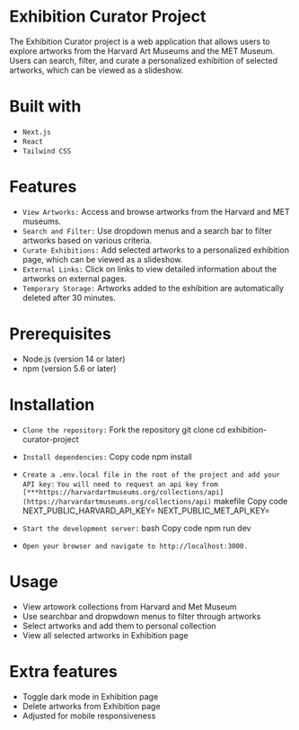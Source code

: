 # Exhibition Curator Project
The Exhibition Curator project is a web application that allows users to explore artworks from the Harvard Art Museums and the MET Museum. Users can search, filter, and curate a personalized exhibition of selected artworks, which can be viewed as a slideshow.

# Built with 
- `Next.js`
- `React`
- `Tailwind CSS`

# Features
- `View Artworks:` Access and browse artworks from the Harvard and MET museums.
- `Search and Filter:` Use dropdown menus and a search bar to filter artworks based on various criteria.
- `Curate Exhibitions:` Add selected artworks to a personalized exhibition page, which can be viewed as a slideshow.
- `External Links:` Click on links to view detailed information about the artworks on external pages.
- `Temporary Storage:` Artworks added to the exhibition are automatically deleted after 30 minutes.

# Prerequisites
- Node.js (version 14 or later)
- npm (version 5.6 or later)

# Installation
- `Clone the repository:`
Fork the repository
git clone <repository-url>
cd exhibition-curator-project

- `Install dependencies:`
Copy code
npm install

- `Create a .env.local file in the root of the project and add your API key:`
`You will need to request an api key from [***https://harvardartmuseums.org/collections/api](https://harvardartmuseums.org/collections/api)`
makefile
Copy code
NEXT_PUBLIC_HARVARD_API_KEY=<your-harvard-api-key>
NEXT_PUBLIC_MET_API_KEY=<your-met-api-key>

- `Start the development server:`
bash
Copy code
npm run dev

- `Open your browser and navigate to http://localhost:3000.`

# Usage
- View artowork collections from Harvard and Met Museum
- Use searchbar and dropwdown menus to filter through artworks
- Select artworks and add them to personal collection
- View all selected artworks in Exhibition page

# Extra features
- Toggle dark mode in Exhibition page
- Delete artworks from Exhibition page
- Adjusted for mobile responsiveness

